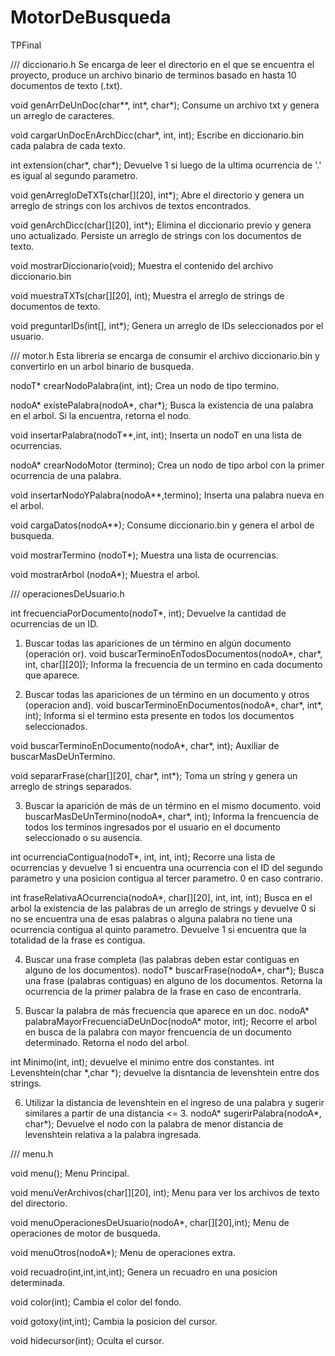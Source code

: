 # MotorDeBusqueda
TPFinal

/// diccionario.h 
Se encarga de leer el directorio en el que se encuentra el proyecto, produce un archivo binario de terminos 
basado en hasta 10 documentos de texto (.txt).

void genArrDeUnDoc(char**, int*, char*); 
Consume un archivo txt y genera un arreglo de caracteres.

void cargarUnDocEnArchDicc(char*, int, int);
Escribe en diccionario.bin cada palabra de cada texto.

int extension(char*, char*);
Devuelve 1 si luego de la ultima ocurrencia de '.' es igual al segundo parametro.

void genArregloDeTXTs(char[][20], int*);
Abre el directorio y genera un arreglo de strings con los archivos de textos encontrados.

void genArchDicc(char[][20], int*);
Elimina el diccionario previo y genera uno actualizado. Persiste un arreglo de strings con los documentos de texto.

void mostrarDiccionario(void);
Muestra el contenido del archivo diccionario.bin

void muestraTXTs(char[][20], int);
Muestra el arreglo de strings de documentos de texto.

void preguntarIDs(int[], int*);
Genera un arreglo de IDs seleccionados por el usuario.

/// motor.h
Esta libreria se encarga de consumir el archivo diccionario.bin y convertirlo en un arbol binario de busqueda.

nodoT* crearNodoPalabra(int, int);
Crea un nodo de tipo termino.

nodoA* existePalabra(nodoA*, char*);
Busca la existencia de una palabra en el arbol. Si la encuentra, retorna el nodo.

void insertarPalabra(nodoT**,int, int);
Inserta un nodoT en una lista de ocurrencias.

nodoA* crearNodoMotor (termino);
Crea un nodo de tipo arbol con la primer ocurrencia de una palabra.

void insertarNodoYPalabra(nodoA**,termino);
Inserta una palabra nueva en el arbol.

void cargaDatos(nodoA**);
Consume diccionario.bin y genera el arbol de busqueda.

void mostrarTermino (nodoT*);
Muestra una lista de ocurrencias.

void mostrarArbol (nodoA*);
Muestra el arbol.

/// operacionesDeUsuario.h

int frecuenciaPorDocumento(nodoT*, int);
Devuelve la cantidad de ocurrencias de un ID.

1. Buscar todas las apariciones de un término en algún documento (operación or).
void buscarTerminoEnTodosDocumentos(nodoA*, char*, int, char[][20]);
Informa la frecuencia de un termino en cada documento que aparece.

2. Buscar todas las apariciones de un término en un documento y otros  (operacion and).
void buscarTerminoEnDocumentos(nodoA*, char*, int*, int);
Informa si el termino esta presente en todos los documentos seleccionados.

void buscarTerminoEnDocumento(nodoA*, char*, int);
Auxiliar de buscarMasDeUnTermino.

void separarFrase(char[][20], char*, int*);
Toma un string y genera un arreglo de strings separados.

3. Buscar la aparición de más de un término en el mismo documento.
void buscarMasDeUnTermino(nodoA*, char*, int);
Informa la frencuencia de todos los terminos ingresados por el usuario en el documento seleccionado o su ausencia.

int ocurrenciaContigua(nodoT*, int, int, int);
Recorre una lista de ocurrencias y devuelve 1 si encuentra una ocurrencia con el ID del segundo parametro y una posicion contigua al tercer parametro. 0 en caso contrario.

int fraseRelativaAOcurrencia(nodoA*, char[][20], int, int, int);
Busca en el arbol la existencia de las palabras de un arreglo de strings y devuelve 0 si no se encuentra una de esas palabras o alguna palabra no tiene una ocurrencia contigua al quinto parametro.
Devuelve 1 si encuentra que la totalidad de la frase es contigua.

4. Buscar una frase completa (las palabras deben estar contiguas en alguno de los documentos).
nodoT* buscarFrase(nodoA*, char*);
Busca una frase (palabras contiguas) en alguno de los documentos. Retorna la ocurrencia de la primer palabra de la frase en caso de encontrarla.

5. Buscar la palabra de más frecuencia que aparece en un doc.
nodoA* palabraMayorFrecuenciaDeUnDoc(nodoA* motor, int);
Recorre el arbol en busca de la palabra con mayor frencuencia de un documento determinado. Retorna el nodo del arbol.

int Minimo(int, int); devuelve el minimo entre dos constantes.
int Levenshtein(char *,char *); devuelve la disntancia de levenshtein entre dos strings.

6. Utilizar la distancia de levenshtein en el ingreso de una palabra
   y sugerir similares a partir de una distancia <= 3.
nodoA* sugerirPalabra(nodoA*, char*);
Devuelve el nodo con la palabra de menor distancia de levenshtein relativa a la palabra ingresada.

/// menu.h

void menu();
Menu Principal.

void menuVerArchivos(char[][20], int);
Menu para ver los archivos de texto del directorio.

void menuOperacionesDeUsuario(nodoA*, char[][20],int);
Menu de operaciones de motor de busqueda.

void menuOtros(nodoA*);
Menu de operaciones extra.

void recuadro(int,int,int,int);
Genera un recuadro en una posicion determinada.

void color(int);
Cambia el color del fondo.

void gotoxy(int,int);
Cambia la posicion del cursor.

void hidecursor(int);
Oculta el cursor.
